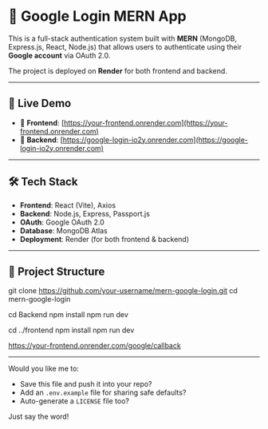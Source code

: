 # 🔐 Google Login MERN App

This is a full-stack authentication system built with **MERN** (MongoDB, Express.js, React, Node.js) that allows users to authenticate using their **Google account** via OAuth 2.0.

The project is deployed on **Render** for both frontend and backend.

---

## 🚀 Live Demo

- 🔗 **Frontend**: [https://your-frontend.onrender.com](https://your-frontend.onrender.com)
- 🔗 **Backend**: [https://google-login-io2y.onrender.com](https://google-login-io2y.onrender.com)

---

## 🛠️ Tech Stack

- **Frontend**: React (Vite), Axios
- **Backend**: Node.js, Express, Passport.js
- **OAuth**: Google OAuth 2.0
- **Database**: MongoDB Atlas
- **Deployment**: Render (for both frontend & backend)

---

## 📁 Project Structure

git clone https://github.com/your-username/mern-google-login.git
cd mern-google-login

cd Backend
npm install
npm run dev

cd ../frontend
npm install
npm run dev


https://your-frontend.onrender.com/google/callback


---

Would you like me to:

- Save this file and push it into your repo?
- Add an `.env.example` file for sharing safe defaults?
- Auto-generate a `LICENSE` file too?

Just say the word!
